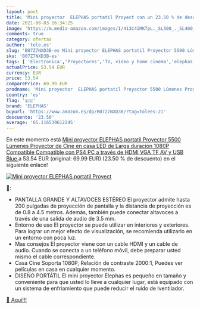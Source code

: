 ```yaml
---
layout: post
title: 'Mini proyector  ELEPHAS portatil Proyect con un 23.50 % de descuento'
date: 2021-06-03 16:34:25
image: 'https://m.media-amazon.com/images/I/413C4iMKTpL._SL500_._SL400_.jpg'
comments: true
category: ofertas
author: 'tole.es'
slug: 'B07Z7NXD3B-es Mini proyector ELEPHAS portatil Proyector 5500 Lúmenes...'
sku: 'B07Z7NXD3B-es'
tags: [ 'Electrónica','Proyectores','TV, vídeo y home cinema','elephas','ps4', ]
actualPrice: 53.54 EUR
currency: EUR
price: 53.54
comparePrice: 69.99 EUR
prodname: 'Mini proyector  ELEPHAS portatil Proyector 5500 Lúmenes Proyector de Cine en casa LED de Larga duración 1080P Compatible  Compatible con PS4  PC a través de HDMI  VGA  TF  AV y USB  Blue '
country: 'es'
flag: '🇪🇸'
brand: 'ELEPHAS'
buyurl: 'https://www.amazon.es/dp/B07Z7NXD3B/?tag=tolees-21'
descuento: '23.50'
average: '65.116530612245'
---
```


En este momento está [Mini proyector  ELEPHAS portatil Proyector 5500 Lúmenes Proyector de Cine en casa LED de Larga duración 1080P Compatible  Compatible con PS4  PC a través de HDMI  VGA  TF  AV y USB  Blue ](https://www.amazon.es/dp/B07Z7NXD3B/?tag=tolees-21) a 53.54 EUR (original: 69.99 EUR) (23.50 %  de descuento) en el siguiente enlace!

[![Mini proyector  ELEPHAS portatil Proyect](https://m.media-amazon.com/images/I/413C4iMKTpL._SL500_._SL400_.jpg)](https://www.amazon.es/dp/B07Z7NXD3B/?tag=tolees-21)

🔎:

- PANTALLA GRANDE Y ALTAVOCES ESTÉREO El proyector admite hasta 200 pulgadas de proyección de pantalla y la distancia de proyección es de 0.8 a 4.5 metros. Además, también puede conectar altavoces a través de una salida de audio de 3.5 mm.
- Entorno de uso El proyector se puede utilizar en interiores y exteriores. Para lograr un mejor efecto de visualización, se recomienda utilizarlo en un entorno con poca luz.
- Mas consejos El proyector viene con un cable HDMI y un cable de audio. Cuando se conecta a un teléfono móvil, debe preparar usted mismo el cable correspondiente.
- Casa Cine Soporta 1080P, Relación de contraste 2000:1, Puedes ver películas en casa en cualquier momento.
- DISEÑO PORTÁTIL El mini proyector Elephas es pequeño en tamaño y conveniente para que usted lo lleve a cualquier lugar, está equipado con un sistema de enfriamiento que puede reducir el ruido de lventilador.

[🛒 Aquí!!!](https://www.amazon.es/dp/B07Z7NXD3B/?tag=tolees-21)
